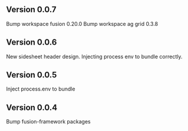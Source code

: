 ## Version 0.0.7

Bump workspace fusion 0.20.0
Bump workspace ag grid 0.3.8

## Version 0.0.6

New sidesheet header design.
Injecting process env to bundle correctly.

## Version 0.0.5

Inject process.env to bundle

## Version 0.0.4

Bump fusion-framework packages
